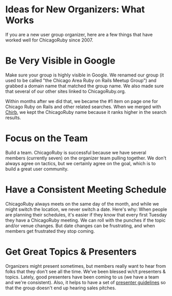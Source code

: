Ideas for New Organizers: What Works
==
If you are a new user group organizer, here are a few things that have worked well for ChicagoRuby since 2007.

Be Very Visible in Google
==

Make sure your group is highly visible in Google. We renamed our group (it used to be called "the Chicago Area Ruby on Rails Meetup Group") and grabbed a domain name that matched the group name. We also made sure that several of our other sites linked to ChicagoRuby.org.

Within months after we did that, we became the #1 item on page one for Chicago Ruby on Rails and other related searches. When we merged with [Chirb](http://chirb.org), we kept the ChicagoRuby name because it ranks higher in the search results.

Focus on the Team
==

Build a team. ChicagoRuby is successful because we have several members (currently seven) on the organizer team pulling together. We don't always agree on tactics, but we certainly agree on the goal, which is to build a great user community.


Have a Consistent Meeting Schedule
==

ChicagoRuby always meets on the same day of the month, and while we might switch the location, we never switch a date. Here's why: When people are planning their schedules, it's easier if they know that every first Tuesday they have a ChicagoRuby meeting. We can roll with the punches if the topic and/or venue changes. But date changes can be frustrating, and when members get frustrated they stop coming.


Get Great Topics & Presenters
==

Organizers might present sometimes, but members really want to hear from folks that they don't see all the time. We've been blessed w/r/t presenters & topics. Lately, good presenters have been coming to us (we have a team and we're consistent). Also, it helps to have a set of [presenter guidelines]() so that the group doesn't end up hearing sales pitches.